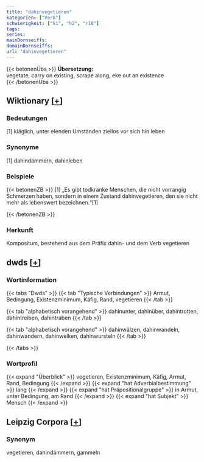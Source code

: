 ```yaml
---
title: "dahinvegetieren"
kategorien: ["Verb"]
schwierigkeit: ["k1", "h2", "r18"]
tags:
series:
mainDornseiffs:
domainDornseiffs:
url: "dahinvegetieren"
---
```


{{< betonenÜbs >}}
**Übersetzung:**  
vegetate, carry on existing, scrape along, eke out an existence  
{{< /betonenÜbs >}}

## Wiktionary [[+](https://de.wiktionary.org/wiki/dahinvegetieren)]

### Bedeutungen
[1] kläglich, unter elenden Umständen ziellos vor sich hin leben  

### Synonyme
[1] dahindämmern, dahinleben  

### Beispiele
{{< betonenZB >}}
[1] „Es gibt todkranke Menschen, die nicht vorrangig Schmerzen haben, sondern in einem Zustand dahinvegetieren, den sie nicht mehr als lebenswert bezeichnen.“[1]  

{{< /betonenZB >}}
### Herkunft
Kompositum, bestehend aus dem Präfix dahin- und dem Verb vegetieren  



## dwds [[+](https://www.dwds.de/wb/dahinvegetieren)]

### Wortinformation
{{< tabs "Dwds" >}}
{{< tab "Typische Verbindungen" >}}
Armut, Bedingung, Existenzminimum, Käfig, Rand, vegetieren
{{< /tab >}}

{{< tab "alphabetisch vorangehend" >}}
dahinunter, dahinüber, dahintrotten, dahintreiben, dahintraben
{{< /tab >}}

{{< tab "alphabetisch vorangehend" >}}
dahinwälzen, dahinwandeln, dahinwandern, dahinwelken, dahinwursteln
{{< /tab >}}

{{< /tabs >}}

### Wortprofil
{{< expand "Überblick" >}} vegetieren, Existenzminimum, Käfig, Armut, Rand, Bedingung {{< /expand >}}
{{< expand "hat Adverbialbestimmung" >}} lang {{< /expand >}}
{{< expand "hat Präpositionalgruppe" >}} in Armut, unter Bedingung, am Rand {{< /expand >}}
{{< expand "hat Subjekt" >}} Mensch {{< /expand >}}

## Leipzig Corpora [[+](https://corpora.uni-leipzig.de/en/res?word=dahinvegetieren&corpusId=deu_newscrawl-public_2018)]


### Synonym
vegetieren, dahindämmern, gammeln


